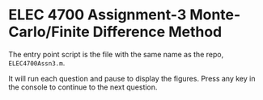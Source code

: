 # ELEC 4700 Assignment-3 Monte-Carlo/Finite Difference Method

The entry point script is the file with the same name as the repo, `ELEC4700Assn3.m`.

It will run each question and pause to display the figures. Press any key in the console to continue to the next question.
